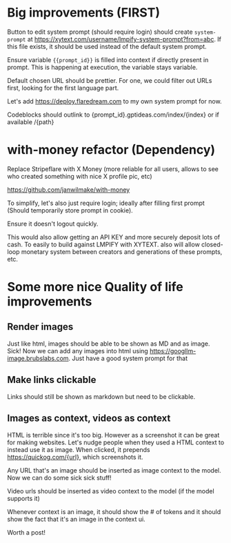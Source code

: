 <!-- head down focus on this -->

# Big improvements (FIRST)

Button to edit system prompt (should require login) should create `system-prompt` at https://xytext.com/username/lmpify-system-prompt?from=abc. If this file exists, it should be used instead of the default system prompt.

Ensure variable `{{prompt_id}}` is filled into context if directly present in prompt. This is happening at execution, the variable stays variable.

Default chosen URL should be prettier. For one, we could filter out URLs first, looking for the first language part.

Let's add https://deploy.flaredream.com to my own system prompt for now.

Codeblocks should outlink to {prompt_id}.gptideas.com/index/{index} or if available /{path}

<!-- everything above needs to be done first. let's do it to make letmeprompt actually useful -->

# with-money refactor (Dependency)

Replace Stripeflare with X Money (more reliable for all users, allows to see who created something with nice X profile pic, etc)

https://github.com/janwilmake/with-money

To simplify, let's also just require login; ideally after filling first prompt (Should temporarily store prompt in cookie).

Ensure it doesn't logout quickly.

This would also allow getting an API KEY and more securely deposit lots of cash. To easily to build against LMPIFY with XYTEXT. also will allow closed-loop monetary system between creators and generations of these prompts, etc.

# Some more nice Quality of life improvements

## Render images

Just like html, images should be able to be shown as MD and as image. Sick! Now we can add any images into html using https://googllm-image.brubslabs.com. Just have a good system prompt for that

## Make links clickable

Links should still be shown as markdown but need to be clickable.

## Images as context, videos as context

HTML is terrible since it's too big. However as a screenshot it can be great for making websites. Let's nudge people when they used a HTML context to instead use it as image. When clicked, it prepends https://quickog.com/{url}, which screenshots it.

Any URL that's an image should be inserted as image context to the model. Now we can do some sick sick stuff!

Video urls should be inserted as video context to the model (if the model supports it)

Whenever context is an image, it should show the # of tokens and it should show the fact that it's an image in the context ui.

Worth a post!
